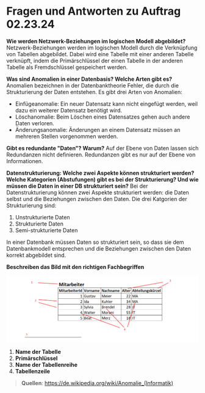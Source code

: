 # Fragen und Antworten zu Auftrag 02.23.24

**Wie werden Netzwerk-Beziehungen im logischen Modell abgebildet?**
Netzwerk-Beziehungen werden im logischen Modell durch die Verknüpfung von Tabellen abgebildet. Dabei wird eine Tabelle mit einer anderen Tabelle verknüpft, indem die Primärschlüssel der einen Tabelle in der anderen Tabelle als Fremdschlüssel gespeichert werden.

**Was sind Anomalien in einer Datenbasis? Welche Arten gibt es?**
Anomalien bezeichnen in der Datenbanktheorie Fehler, die durch die Strukturierung der Daten entstehen. Es gibt drei Arten von Anomalien:

- Einfügeanomalie: Ein neuer Datensatz kann nicht eingefügt werden, weil dazu ein weiterer Datensatz benötigt wird.
- Löschanomalie: Beim Löschen eines Datensatzes gehen auch andere Daten verloren.
- Änderungsanomalie: Änderungen an einem Datensatz müssen an mehreren Stellen vorgenommen werden.

**Gibt es redundante "Daten"? Warum?**
Auf der Ebene von Daten lassen sich Redundanzen nicht definieren. Redundanzen gibt es nur auf der Ebene von Informationen.

**Datenstrukturierung: Welche zwei Aspekte können strukturiert werden? Welche Kategorien (Abstufungen) gibt es bei der Strukturierung? Und wie müssen die Daten in einer DB strukturiert sein?**
Bei der Datenstrukturierung können zwei Aspekte strukturiert werden: die Daten selbst und die Beziehungen zwischen den Daten. Die drei Katgorien der Strukturierung sind:

1. Unstrukturierte Daten
2. Strukturierte Daten
3. Semi-strukturierte Daten

In einer Datenbank müssen Daten so strukturiert sein, so dass sie dem Datenbankmodell entsprechen und die Beziehungen zwischen den Daten korrekt abgebildet sind.

**Beschreiben das Bild mit den richtigen Fachbegriffen**

![alt text](../x_ressources/image.png)

1. **Name der Tabelle**
2. **Primärschlüssel**
3. **Name der Tabellenreihe**
4. **Tabellenzeile**

> **Quellen**: https://de.wikipedia.org/wiki/Anomalie_(Informatik)
